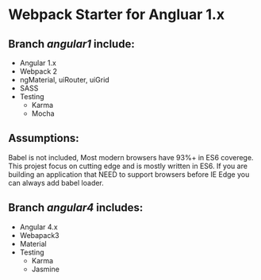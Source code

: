 Webpack Starter for Angluar 1.x
===============================


Branch *angular1* include:
-------------
- Angular 1.x
- Webpack 2
- ngMaterial, uiRouter, uiGrid
- SASS
- Testing
  - Karma
  - Mocha


Assumptions:
-----------

Babel is not included, Most modern browsers have 93%+ in ES6 coverege. This projest focus on cutting edge and is mostly written in ES6.
If you are building an application that NEED to support browsers before IE Edge you can always add babel loader.


Branch *angular4* includes:
--------------------------
- Angular 4.x
- Webapack3
- Material
- Testing
  - Karma
  - Jasmine
